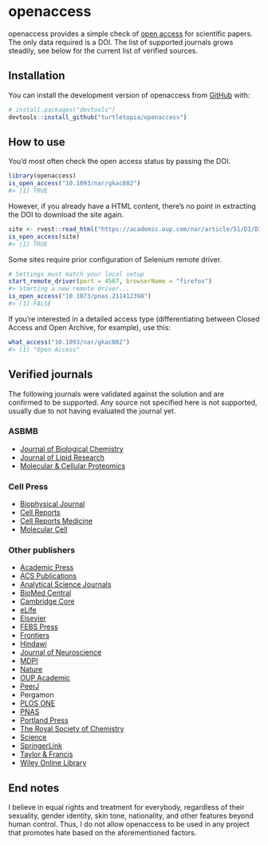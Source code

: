 
<!-- README.md is generated from README.Rmd. Please edit that file -->

# openaccess

<!-- badges: start -->
<!-- badges: end -->

openaccess provides a simple check of [open
access](https://en.wikipedia.org/wiki/Open_access) for scientific
papers. The only data required is a DOI. The list of supported journals
grows steadily, see below for the current list of verified sources.

## Installation

You can install the development version of openaccess from
[GitHub](https://github.com/) with:

``` r
# install.packages("devtools")
devtools::install_github("turtletopia/openaccess")
```

## How to use

You’d most often check the open access status by passing the DOI.

``` r
library(openaccess)
is_open_access("10.1093/nar/gkac882")
#> [1] TRUE
```

However, if you already have a HTML content, there’s no point in
extracting the DOI to download the site again.

``` r
site <- rvest::read_html("https://academic.oup.com/nar/article/51/D1/D352/6761729")
is_open_access(site)
#> [1] TRUE
```

Some sites require prior configuration of Selenium remote driver.

``` r
# Settings must match your local setup
start_remote_driver(port = 4567, browserName = "firefox")
#> Starting a new remote driver...
is_open_access("10.1073/pnas.211412398")
#> [1] FALSE
```

If you’re interested in a detailed access type (differentiating between
Closed Access and Open Archive, for example), use this:

``` r
what_access("10.1093/nar/gkac882")
#> [1] "Open Access"
```

## Verified journals

The following journals were validated against the solution and are
confirmed to be supported. Any source not specified here is not
supported, usually due to not having evaluated the journal yet.

### ASBMB

-   [Journal of Biological Chemistry](https://www.jbc.org)
-   [Journal of Lipid Research](https://www.jlr.org)
-   [Molecular & Cellular Proteomics](https://www.mcponline.org)

### Cell Press

-   [Biophysical Journal](https://www.cell.com/biophysj/home)
-   [Cell Reports](https://www.cell.com/cell-reports/home)
-   [Cell Reports
    Medicine](https://www.cell.com/cell-reports-medicine/home)
-   [Molecular Cell](https://www.cell.com/molecular-cell/home)

### Other publishers

-   [Academic
    Press](https://www.elsevier.com/books-and-journals/academic-press)
-   [ACS Publications](https://pubs.acs.org)
-   [Analytical Science
    Journals](https://analyticalsciencejournals.onlinelibrary.wiley.com)
-   [BioMed Central](https://www.biomedcentral.com)
-   [Cambridge Core](https://www.cambridge.org/core/)
-   [eLife](https://elifesciences.org)
-   [Elsevier](https://www.elsevier.com)
-   [FEBS Press](https://febs.onlinelibrary.wiley.com)
-   [Frontiers](https://www.frontiersin.org)
-   [Hindawi](https://www.hindawi.com)
-   [Journal of Neuroscience](https://www.jneurosci.org)
-   [MDPI](https://www.mdpi.com)
-   [Nature](https://www.nature.com)
-   [OUP Academic](https://academic.oup.com)
-   [PeerJ](https://peerj.com)
-   Pergamon
-   [PLOS ONE](https://journals.plos.org/plosone/)
-   [PNAS](https://www.pnas.org)
-   [Portland Press](https://portlandpress.com)
-   [The Royal Society of Chemistry](https://www.rsc.org)
-   [Science](https://www.science.org)
-   [SpringerLink](https://link.springer.com)
-   [Taylor & Francis](https://www.tandfonline.com)
-   [Wiley Online Library](https://onlinelibrary.wiley.com)

## End notes

I believe in equal rights and treatment for everybody, regardless of
their sexuality, gender identity, skin tone, nationality, and other
features beyond human control. Thus, I do not allow openaccess to be
used in any project that promotes hate based on the aforementioned
factors.
